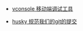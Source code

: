 - [vconsole 移动端调试工具](https://blog.csdn.net/angela_zhaoBei/article/details/132839083?utm_medium=distribute.pc_relevant.none-task-blog-2~default~baidujs_baidulandingword~default-1-132839083-blog-118245716.235^v38^pc_relevant_sort_base3&spm=1001.2101.3001.4242.2&utm_relevant_index=2)

* [husky 规范我们的git的提交](https://www.jianshu.com/p/4c82761c0a68)
